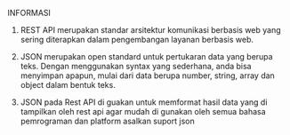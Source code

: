INFORMASI

1. REST API merupakan standar arsitektur komunikasi berbasis web yang sering diterapkan dalam pengembangan layanan berbasis web.

2. JSON merupakan open standard untuk pertukaran data yang berupa teks. Dengan menggunakan syntax yang sederhana, anda bisa menyimpan apapun, mulai dari data berupa number, string, array dan object dalam bentuk teks. 

3. JSON pada Rest API di guakan untuk memformat hasil data yang di tampilkan oleh rest api agar mudah di gunakan oleh semua bahasa pemrograman dan platform asalkan suport json
